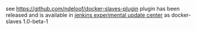 see https://github.com/ndeloof/docker-slaves-plugin
plugin has been released and is available in [jenkins experimental update center](http://jenkins-ci.org/content/experimental-plugins-update-center)
as docker-slaves 1.0-beta-1

